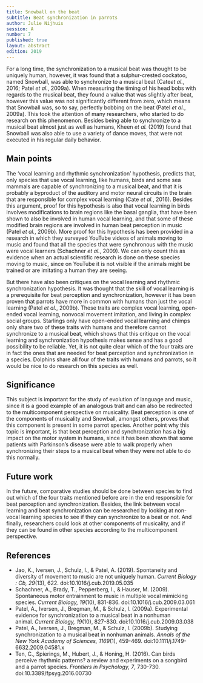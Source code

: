 ```yaml
---
title: Snowball on the beat
subtitle: Beat synchronization in parrots
author: Julie Nijhuis
session: A
number: 7
published: true
layout: abstract
edition: 2019
---
```



For a long time, the synchronization to a musical beat was thought to be uniquely human, however, it was found that a sulphur-crested cockatoo, named Snowball, was able to synchronize to a musical beat (Cate*et al.*, 2016; Patel *et al.*, 2009a). When measuring the timing of his head bobs with regards to the musical beat, they found a value that was slightly after beat, however this value was not significantly different from zero, which means that Snowball was, so to say, perfectly bobbing on the beat (Patel *et al.*, 2009a). This took the attention of many researchers, who started to do research on this phenomenon. Besides being able to synchronize to a musical beat almost just as well as humans, Kheen *et al.* (2019) found that Snowball was also able to use a variety of dance moves, that were not executed in his regular daily behavior.

Main points
---

The ‘vocal learning and rhythmic synchronization’ hypothesis, predicts that, only species that use vocal learning, like humans, birds and some sea mammals are capable of synchronizing to a musical beat, and that it is probably a byproduct of the auditory and motor neural circuits in the brain that are responsible for complex vocal learning (Cate *et al.*, 2016). Besides this argument, proof for this hypothesis is also that vocal learning in birds involves modifications to brain regions like the basal ganglia, that have been shown to also be involved in human vocal learning, and that some of these modified brain regions are involved in human beat perception in music (Patel *et al.*, 2009b). More proof for this hypothesis has been provided in a research in which they surveyed YouTube videos of animals moving to music and found that all the species that were synchronous with the music were vocal learners (Schachner *et al.*, 2009). We can only count this as evidence when an actual scientific research is done on these species moving to music, since on YouTube it is not visible if the animals might be trained or are imitating a human they are seeing.

But there have also been critiques on the vocal learning and rhythmic synchronization hypothesis. It was thought that the skill of vocal learning is a prerequisite for beat perception and synchronization, however it has been proven that parrots have more in common with humans than just the vocal learning (Patel *et al.*, 2009b). These traits are complex vocal learning, open-ended vocal learning, nonvocal movement imitation, and living in complex social groups. Starlings only have open-ended vocal learning and chimps only share two of these traits with humans and therefore cannot synchronize to a musical beat, which shows that this critique on the vocal learning and synchronization hypothesis makes sense and has a good possibility to be reliable. Yet, it is not quite clear which of the four traits are in fact the ones that are needed for beat perception and synchronization in a species. Dolphins share all four of the traits with humans and parrots, so it would be nice to do research on this species as well.

Significance
---

This subject is important for the study of evolution of language and music, since it is a good example of an analogous trait and can also be redirected to the multicomponent perspective on musicality. Beat perception is one of the components of musicality and Snowball, amongst others, proves that this component is present in some parrot species. Another point why this topic is important, is that beat perception and synchronization has a big impact on the motor system in humans, since it has been shown that some patients with Parkinson’s disease were able to walk properly when synchronizing their steps to a musical beat when they were not able to do this normally.

Future work
---

In the future, comparative studies should be done between species to find out which of the four traits mentioned before are in the end responsible for beat perception and synchronization. Besides, the link between vocal learning and beat synchronization can be researched by looking at non-vocal learning species to see if they can synchronize to a beat or not. And finally, researchers could look at other components of musicality, and if they can be found in other species according to the multicomponent perspective.

<div class="references">

References
----

- Jao, K., Iversen, J., Schulz, I., & Patel, A. (2019). Spontaneity and diversity of movement to music are not uniquely human. *Current Biology : Cb,* *29*(13), 622. doi:10.1016/j.cub.2019.05.035
- Schachner, A., Brady, T., Pepperberg, I., & Hauser, M. (2009). Spontaneous motor entrainment to music in multiple vocal mimicking species. *Current Biology,* *19*(10), 831-836. doi:10.1016/j.cub.2009.03.061
- Patel, A., Iversen, J., Bregman, M., & Schulz, I. (2009a). Experimental evidence for synchronization to a musical beat in a nonhuman animal. *Current Biology,* *19*(10), 827-830. doi:10.1016/j.cub.2009.03.038
- Patel, A., Iversen, J., Bregman, M., & Schulz, I. (2009b). Studying synchronization to a musical beat in nonhuman animals. *Annals of the New York Academy of Sciences,* *1169*(1), 459-469. doi:10.1111/j.1749-6632.2009.04581.x
- Ten, C., Spierings, M., Hubert, J., & Honing, H. (2016). Can birds perceive rhythmic patterns? a review and experiments on a songbird and a parrot species. *Frontiers in Psychology,* *7*, 730-730. doi:10.3389/fpsyg.2016.00730
</div>